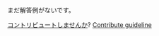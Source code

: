 
まだ解答例がないです。

[コントリビュートしませんか](https://github.com/BFEdev/BFE.dev-solutions/blob/main/problem/clz32_ja.md)?  [Contribute guideline](https://github.com/BFEdev/BFE.dev-solutions#how-to-contribute)
